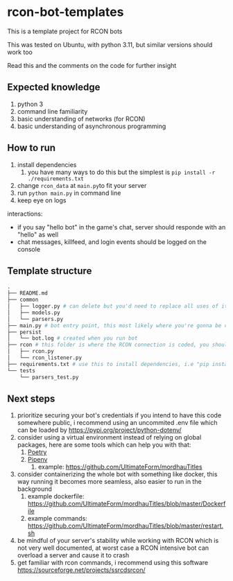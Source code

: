 # rcon-bot-templates

This is a template project for RCON bots

This was tested on Ubuntu, with python 3.11, but similar versions should work too

Read this and the comments on the code for further insight

## Expected knowledge
1. python 3
2. command line familiarity
3. basic understanding of networks (for RCON)
4. basic understanding of asynchronous programming

## How to run
1. install dependencies
   1. you have many ways to do this but the simplest is `pip install -r ./requirements.txt`
2. change `rcon_data` at `main.py`to fit your server
3. run `python main.py` in command line
4. keep eye on logs

interactions:
- if you say "hello bot" in the game's chat, server should responde with an "hello" as well
- chat messages, killfeed, and login events should be logged on the console
  
## Template structure

```python
.
├── README.md 
├── common
│   ├── logger.py # can delete but you'd need to replace all uses of it with something else
│   ├── models.py
│   └── parsers.py
├── main.py # bot entry point, this most likely where you're gonna be coding
├── persist
│   └── bot.log # created when you run bot
├── rcon # this folder is where the RCON connection is coded, you shouldn't have much to do here
│   ├── rcon.py
│   └── rcon_listener.py
├── requirements.txt # use this to install dependencies, i.e "pip install -r ./requirements.txt"
└── tests
    └── parsers_test.py
```

## Next steps
1. prioritize securing your bot's credentials if you intend to have this code somewhere public, i recommend using an uncommited .env file which can be loaded by https://pypi.org/project/python-dotenv/
2. consider using a virtual environment instead of relying on global packages, here are some tools which can help you with that:
   1. [Poetry](https://python-poetry.org/)
   2. [Pipenv](https://pipenv.pypa.io/en/latest/) 
      1. example: https://github.com/UltimateForm/mordhauTitles
3. consider containerizing the whole bot with something like docker, this way running it becomes more seamless, also easier to run in the background
   1. example dockerfile: https://github.com/UltimateForm/mordhauTitles/blob/master/Dockerfile
   2. example commands: https://github.com/UltimateForm/mordhauTitles/blob/master/restart.sh
4. be mindful of your server's stability while working with RCON which is not very well documented, at worst case a RCON intensive bot can overload a server and cause it to crash
5. get familiar with rcon commands, i recommend using this software https://sourceforge.net/projects/ssrcdsrcon/